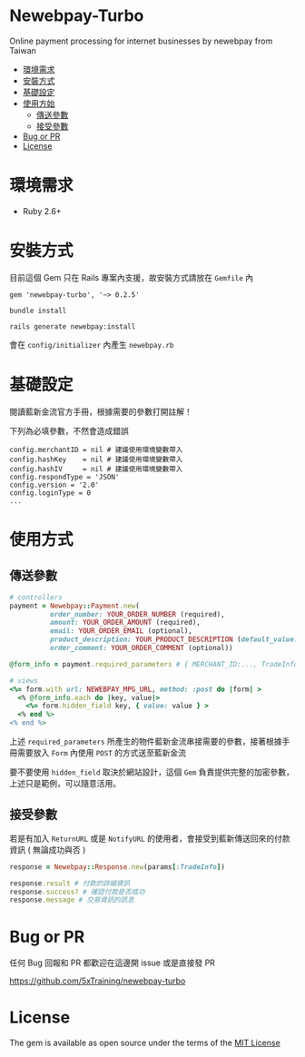 # Newebpay-Turbo

Online payment processing for internet businesses by newebpay from Taiwan

- [環境需求](#環境需求)
- [安裝方式](#安裝方式)
- [基礎設定](#基礎設定)
- [使用方始](#使用方式)
  - [傳送參數](#傳送參數)
  - [接受參數](#接受參數)
- [Bug or PR](#bug-or-pr)
- [License](#license)

# 環境需求

- Ruby 2.6+

# 安裝方式

目前這個 Gem 只在 Rails 專案內支援，故安裝方式請放在 `Gemfile` 內

`gem 'newebpay-turbo', '~> 0.2.5'`

`bundle install`

`rails generate newebpay:install`

會在 `config/initializer` 內產生 `newebpay.rb`

# 基礎設定

閱讀藍新金流官方手冊，根據需要的參數打開註解！

下列為必填參數，不然會造成錯誤

```
config.merchantID = nil # 建議使用環境變數帶入
config.hashKey    = nil # 建議使用環境變數帶入
config.hashIV     = nil # 建議使用環境變數帶入
config.respondType = 'JSON'
config.version = '2.0'
config.loginType = 0
...
```

# 使用方式

## 傳送參數

```ruby
# controllers
payment = Newebpay::Payment.new(
          order_number: YOUR_ORDER_NUMBER (required),
          amount: YOUR_ORDER_AMOUNT (required),
          email: YOUR_ORDER_EMAIL (optional),
          product_description: YOUR_PRODUCT_DESCRIPTION (default_value: 產品說明),
          order_comment: YOUR_ORDER_COMMENT (optional))

@form_info = payment.required_parameters # { MERCHANT_ID:..., TradeInfo: ..., TradeSha: ..., Version: '2.0' }

# views
<%= form.with url: NEWEBPAY_MPG_URL, method: :post do |form| >
  <% @form_info.each do |key, value|>
    <%= form.hidden_field key, { value: value } >
  <% end %>
<% end %>
```

上述 `required_parameters` 所產生的物件藍新金流串接需要的參數，接著根據手冊需要放入 `Form` 內使用 `POST` 的方式送至藍新金流

要不要使用 `hidden_field` 取決於網站設計，這個 `Gem` 負責提供完整的加密參數，上述只是範例，可以隨意活用。

## 接受參數

若是有加入 `ReturnURL` 或是 `NotifyURL` 的使用者，會接受到藍新傳送回來的付款資訊 ( 無論成功與否 )

```ruby
response = Newebpay::Response.new(params[:TradeInfo])

response.result # 付款的詳細資訊
response.success? # 確認付款是否成功
response.message # 交易資訊的訊息
```

# Bug or PR

任何 Bug 回報和 PR 都歡迎在這邊開 issue 或是直接發 PR

https://github.com/5xTraining/newebpay-turbo

# License

The gem is available as open source under the terms of the [MIT License](https://opensource.org/licenses/MIT)

